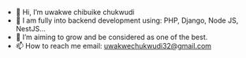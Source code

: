 - 👋 Hi, I’m uwakwe chibuike chukwudi
- 👀 I am fully into backend development using: PHP, Django, Node JS, NestJS...
- 🌱 I’m aiming to grow and be considered as one of the best.
- 📫 How to reach me email: uwakwechukwudi32@gmail.com

<!---
chucky-golden/chucky-golden is a ✨ special ✨ repository because its `README.md` (this file) appears on your GitHub profile.
You can click the Preview link to take a look at your changes.
--->
